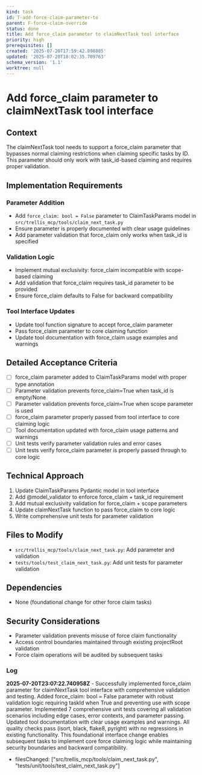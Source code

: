 ```yaml
---
kind: task
id: T-add-force-claim-parameter-to
parent: F-force-claim-override
status: done
title: Add force_claim parameter to claimNextTask tool interface
priority: high
prerequisites: []
created: '2025-07-20T17:59:42.898885'
updated: '2025-07-20T18:02:35.709763'
schema_version: '1.1'
worktree: null
---
```

# Add force_claim parameter to claimNextTask tool interface

## Context
The claimNextTask tool needs to support a force_claim parameter that bypasses normal claiming restrictions when claiming specific tasks by ID. This parameter should only work with task_id-based claiming and requires proper validation.

## Implementation Requirements

### Parameter Addition
- Add `force_claim: bool = False` parameter to ClaimTaskParams model in `src/trellis_mcp/tools/claim_next_task.py`
- Ensure parameter is properly documented with clear usage guidelines
- Add parameter validation that force_claim only works when task_id is specified

### Validation Logic
- Implement mutual exclusivity: force_claim incompatible with scope-based claiming
- Add validation that force_claim requires task_id parameter to be provided
- Ensure force_claim defaults to False for backward compatibility

### Tool Interface Updates
- Update tool function signature to accept force_claim parameter
- Pass force_claim parameter to core claiming function
- Update tool documentation with force_claim usage examples and warnings

## Detailed Acceptance Criteria
- [ ] force_claim parameter added to ClaimTaskParams model with proper type annotation
- [ ] Parameter validation prevents force_claim=True when task_id is empty/None
- [ ] Parameter validation prevents force_claim=True when scope parameter is used
- [ ] force_claim parameter properly passed from tool interface to core claiming logic
- [ ] Tool documentation updated with force_claim usage patterns and warnings
- [ ] Unit tests verify parameter validation rules and error cases
- [ ] Unit tests verify force_claim parameter is properly passed through to core logic

## Technical Approach
1. Update ClaimTaskParams Pydantic model in tool interface
2. Add @model_validator to enforce force_claim + task_id requirement
3. Add mutual exclusivity validation for force_claim + scope parameters
4. Update claimNextTask function to pass force_claim to core logic
5. Write comprehensive unit tests for parameter validation

## Files to Modify
- `src/trellis_mcp/tools/claim_next_task.py`: Add parameter and validation
- `tests/tools/test_claim_next_task.py`: Add unit tests for parameter validation

## Dependencies
- None (foundational change for other force claim tasks)

## Security Considerations
- Parameter validation prevents misuse of force claim functionality
- Access control boundaries maintained through existing projectRoot validation
- Force claim operations will be audited by subsequent tasks

### Log


**2025-07-20T23:07:22.740958Z** - Successfully implemented force_claim parameter for claimNextTask tool interface with comprehensive validation and testing. Added force_claim: bool = False parameter with robust validation logic requiring taskId when True and preventing use with scope parameter. Implemented 7 comprehensive unit tests covering all validation scenarios including edge cases, error contexts, and parameter passing. Updated tool documentation with clear usage examples and warnings. All quality checks pass (isort, black, flake8, pyright) with no regressions in existing functionality. This foundational interface change enables subsequent tasks to implement core force claiming logic while maintaining security boundaries and backward compatibility.
- filesChanged: ["src/trellis_mcp/tools/claim_next_task.py", "tests/unit/tools/test_claim_next_task.py"]